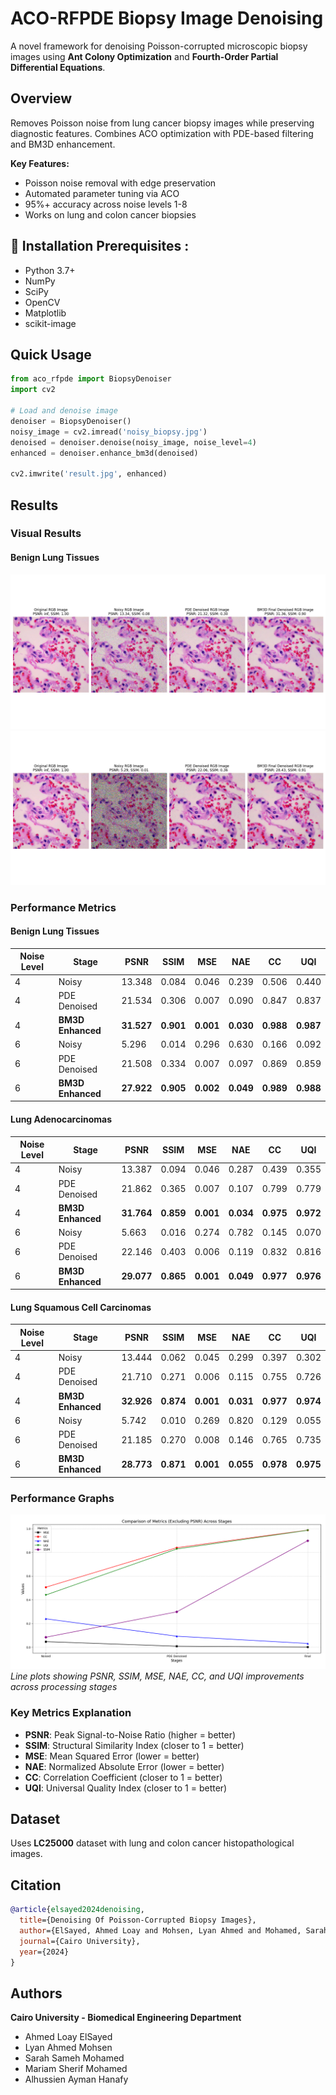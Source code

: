 # ACO-RFPDE Biopsy Image Denoising

A novel framework for denoising Poisson-corrupted microscopic biopsy images using **Ant Colony Optimization** and **Fourth-Order Partial Differential Equations**.

## Overview

Removes Poisson noise from lung cancer biopsy images while preserving diagnostic features. Combines ACO optimization with PDE-based filtering and BM3D enhancement.

**Key Features:**
- Poisson noise removal with edge preservation
- Automated parameter tuning via ACO
- 95%+ accuracy across noise levels 1-8
- Works on lung and colon cancer biopsies

## 🚀 Installation Prerequisites :
- Python 3.7+
- NumPy
- SciPy
- OpenCV
- Matplotlib
- scikit-image
## Quick Usage

```python
from aco_rfpde import BiopsyDenoiser
import cv2

# Load and denoise image
denoiser = BiopsyDenoiser()
noisy_image = cv2.imread('noisy_biopsy.jpg')
denoised = denoiser.denoise(noisy_image, noise_level=4)
enhanced = denoiser.enhance_bm3d(denoised)

cv2.imwrite('result.jpg', enhanced)
```

## Results

### Visual Results

#### Benign Lung Tissues
![Benign Lung ](Result/Figure_1.png)
![Benign Lung ](Result/Figure_2.png)





### Performance Metrics

#### Benign Lung Tissues
| Noise Level | Stage | PSNR | SSIM | MSE | NAE | CC | UQI |
|-------------|-------|------|------|-----|-----|----|----|
| 4 | Noisy | 13.348 | 0.084 | 0.046 | 0.239 | 0.506 | 0.440 |
| 4 | PDE Denoised | 21.534 | 0.306 | 0.007 | 0.090 | 0.847 | 0.837 |
| 4 | **BM3D Enhanced** | **31.527** | **0.901** | **0.001** | **0.030** | **0.988** | **0.987** |
| 6 | Noisy | 5.296 | 0.014 | 0.296 | 0.630 | 0.166 | 0.092 |
| 6 | PDE Denoised | 21.508 | 0.334 | 0.007 | 0.097 | 0.869 | 0.859 |
| 6 | **BM3D Enhanced** | **27.922** | **0.905** | **0.002** | **0.049** | **0.989** | **0.988** |

#### Lung Adenocarcinomas
| Noise Level | Stage | PSNR | SSIM | MSE | NAE | CC | UQI |
|-------------|-------|------|------|-----|-----|----|----|
| 4 | Noisy | 13.387 | 0.094 | 0.046 | 0.287 | 0.439 | 0.355 |
| 4 | PDE Denoised | 21.862 | 0.365 | 0.007 | 0.107 | 0.799 | 0.779 |
| 4 | **BM3D Enhanced** | **31.764** | **0.859** | **0.001** | **0.034** | **0.975** | **0.972** |
| 6 | Noisy | 5.663 | 0.016 | 0.274 | 0.782 | 0.145 | 0.070 |
| 6 | PDE Denoised | 22.146 | 0.403 | 0.006 | 0.119 | 0.832 | 0.816 |
| 6 | **BM3D Enhanced** | **29.077** | **0.865** | **0.001** | **0.049** | **0.977** | **0.976** |

#### Lung Squamous Cell Carcinomas
| Noise Level | Stage | PSNR | SSIM | MSE | NAE | CC | UQI |
|-------------|-------|------|------|-----|-----|----|----|
| 4 | Noisy | 13.444 | 0.062 | 0.045 | 0.299 | 0.397 | 0.302 |
| 4 | PDE Denoised | 21.710 | 0.271 | 0.006 | 0.115 | 0.755 | 0.726 |
| 4 | **BM3D Enhanced** | **32.926** | **0.874** | **0.001** | **0.031** | **0.977** | **0.974** |
| 6 | Noisy | 5.742 | 0.010 | 0.269 | 0.820 | 0.129 | 0.055 |
| 6 | PDE Denoised | 21.185 | 0.270 | 0.008 | 0.146 | 0.765 | 0.735 |
| 6 | **BM3D Enhanced** | **28.773** | **0.871** | **0.001** | **0.055** | **0.978** | **0.975** |

### Performance Graphs

![Performance Metrics Comparison](Result/Figure_3.png)
*Line plots showing PSNR, SSIM, MSE, NAE, CC, and UQI improvements across processing stages*

### Key Metrics Explanation
- **PSNR**: Peak Signal-to-Noise Ratio (higher = better)
- **SSIM**: Structural Similarity Index (closer to 1 = better) 
- **MSE**: Mean Squared Error (lower = better)
- **NAE**: Normalized Absolute Error (lower = better)
- **CC**: Correlation Coefficient (closer to 1 = better)
- **UQI**: Universal Quality Index (closer to 1 = better)

## Dataset

Uses **LC25000** dataset with lung and colon cancer histopathological images.

## Citation

```bibtex
@article{elsayed2024denoising,
  title={Denoising Of Poisson-Corrupted Biopsy Images},
  author={ElSayed, Ahmed Loay and Mohsen, Lyan Ahmed and Mohamed, Sarah Sameh and Mohamed, Mariam Sherif and Hanafy, Alhussien Ayman},
  journal={Cairo University},
  year={2024}
}
```

## Authors

**Cairo University - Biomedical Engineering Department**
- Ahmed Loay ElSayed
- Lyan Ahmed Mohsen  
- Sarah Sameh Mohamed
- Mariam Sherif Mohamed
- Alhussien Ayman Hanafy
